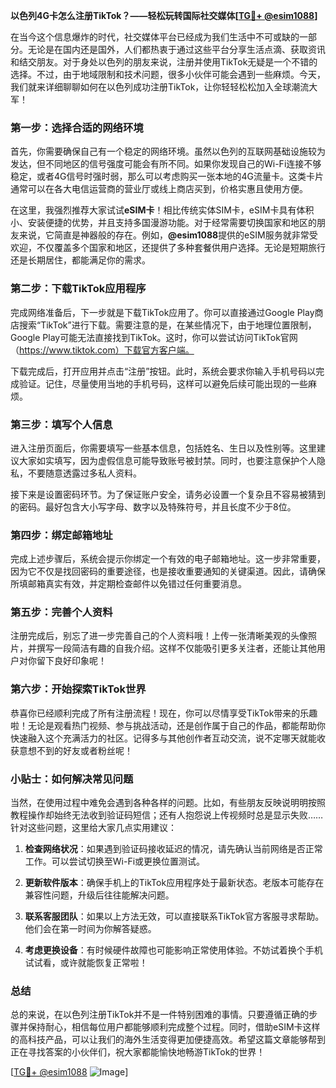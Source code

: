 **以色列4G卡怎么注册TikTok？——轻松玩转国际社交媒体[[TG💪+ @esim1088](https://t.me/s/esim1088)]**

在当今这个信息爆炸的时代，社交媒体平台已经成为我们生活中不可或缺的一部分。无论是在国内还是国外，人们都热衷于通过这些平台分享生活点滴、获取资讯和结交朋友。对于身处以色列的朋友来说，注册并使用TikTok无疑是一个不错的选择。不过，由于地域限制和技术问题，很多小伙伴可能会遇到一些麻烦。今天，我们就来详细聊聊如何在以色列成功注册TikTok，让你轻轻松松加入全球潮流大军！

### **第一步：选择合适的网络环境**

首先，你需要确保自己有一个稳定的网络环境。虽然以色列的互联网基础设施较为发达，但不同地区的信号强度可能会有所不同。如果你发现自己的Wi-Fi连接不够稳定，或者4G信号时强时弱，那么可以考虑购买一张本地的4G流量卡。这类卡片通常可以在各大电信运营商的营业厅或线上商店买到，价格实惠且使用方便。

在这里，我强烈推荐大家试试**eSIM卡**！相比传统实体SIM卡，eSIM卡具有体积小、安装便捷的优势，并且支持多国漫游功能。对于经常需要切换国家和地区的朋友来说，它简直是神器般的存在。例如，**@esim1088**提供的eSIM服务就非常受欢迎，不仅覆盖多个国家和地区，还提供了多种套餐供用户选择。无论是短期旅行还是长期居住，都能满足你的需求。

### **第二步：下载TikTok应用程序**

完成网络准备后，下一步就是下载TikTok应用了。你可以直接通过Google Play商店搜索“TikTok”进行下载。需要注意的是，在某些情况下，由于地理位置限制，Google Play可能无法直接找到TikTok。这时，你可以尝试访问TikTok官网（https://www.tiktok.com）下载官方客户端。

下载完成后，打开应用并点击“注册”按钮。此时，系统会要求你输入手机号码以完成验证。记住，尽量使用当地的手机号码，这样可以避免后续可能出现的一些麻烦。

### **第三步：填写个人信息**

进入注册页面后，你需要填写一些基本信息，包括姓名、生日以及性别等。这里建议大家如实填写，因为虚假信息可能导致账号被封禁。同时，也要注意保护个人隐私，不要随意透露过多私人资料。

接下来是设置密码环节。为了保证账户安全，请务必设置一个复杂且不容易被猜到的密码。最好包含大小写字母、数字以及特殊符号，并且长度不少于8位。

### **第四步：绑定邮箱地址**

完成上述步骤后，系统会提示你绑定一个有效的电子邮箱地址。这一步非常重要，因为它不仅是找回密码的重要途径，也是接收重要通知的关键渠道。因此，请确保所填邮箱真实有效，并定期检查邮件以免错过任何重要消息。

### **第五步：完善个人资料**

注册完成后，别忘了进一步完善自己的个人资料哦！上传一张清晰美观的头像照片，并撰写一段简洁有趣的自我介绍。这样不仅能吸引更多关注者，还能让其他用户对你留下良好印象呢！

### **第六步：开始探索TikTok世界**

恭喜你已经顺利完成了所有注册流程！现在，你可以尽情享受TikTok带来的乐趣啦！无论是观看热门视频、参与挑战活动，还是创作属于自己的作品，都能帮助你快速融入这个充满活力的社区。记得多与其他创作者互动交流，说不定哪天就能收获意想不到的好友或者粉丝呢！

### **小贴士：如何解决常见问题**

当然，在使用过程中难免会遇到各种各样的问题。比如，有些朋友反映说明明按照教程操作却始终无法收到验证码短信；还有人抱怨说上传视频时总是显示失败……针对这些问题，这里给大家几点实用建议：

1. **检查网络状况**：如果遇到验证码接收延迟的情况，请先确认当前网络是否正常工作。可以尝试切换至Wi-Fi或更换位置测试。
   
2. **更新软件版本**：确保手机上的TikTok应用程序处于最新状态。老版本可能存在兼容性问题，升级后往往能解决问题。

3. **联系客服团队**：如果以上方法无效，可以直接联系TikTok官方客服寻求帮助。他们会在第一时间为你解答疑惑。

4. **考虑更换设备**：有时候硬件故障也可能影响正常使用体验。不妨试着换个手机试试看，或许就能恢复正常啦！

### **总结**

总的来说，在以色列注册TikTok并不是一件特别困难的事情。只要遵循正确的步骤并保持耐心，相信每位用户都能够顺利完成整个过程。同时，借助eSIM卡这样的高科技产品，可以让我们的海外生活变得更加便捷高效。希望这篇文章能够帮到正在寻找答案的小伙伴们，祝大家都能愉快地畅游TikTok的世界！

[[TG💪+ @esim1088](https://t.me/s/esim1088) ![Image](https://i.postimg.cc/4NQfJmqS/Snipaste-2025-05-13-00-14-12.png)]
